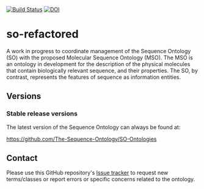 [![Build Status](https://travis-ci.org/msinclair2/so-refactored.svg?branch=master)](https://travis-ci.org/msinclair2/so-refactored)
[![DOI](https://zenodo.org/badge/13996/msinclair2/so-refactored.svg)](https://zenodo.org/badge/latestdoi/13996/msinclair2/so-refactored)

# so-refactored

A work in progress to coordinate management of the Sequence Ontology (SO) with the proposed Molecular Sequence Ontology (MSO).  The MSO is an ontology in development for the description of the physical molecules that contain biologically relevant sequence, and their properties.  The SO, by contrast, represents the features of sequence as information entities.

## Versions

### Stable release versions

The latest version of the Sequence Ontology can always be found at:

https://github.com/The-Sequence-Ontology/SO-Ontologies

## Contact
Please use this GitHub repository's [Issue tracker](https://github.com/msinclair2/so-refactored/issues) to request new terms/classes or report errors or specific concerns related to the ontology.


